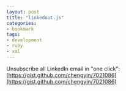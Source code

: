 ```yaml
---
layout: post
title: "linkedout.js"
categories:
- bookmark
tags:
- development
- ruby
- xml
---
```


Unsubscribe all LinkedIn email in "one click": [https://gist.github.com/chengyin/7021086](https://gist.github.com/chengyin/7021086)
